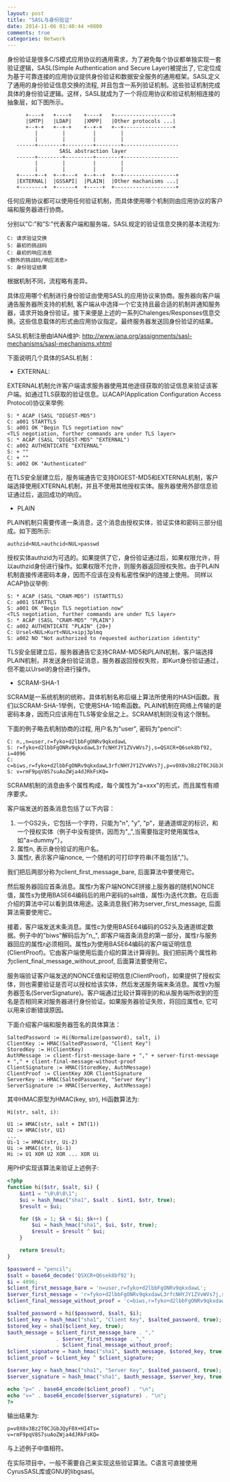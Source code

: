 ```yaml
---
layout: post
title: "SASL与身份验证"
date: 2014-11-06 01:40:44 +0800
comments: true
categories: Network
---
```


身份验证是很多C/S模式应用协议的通用需求，为了避免每个协议都单独实现一套验证逻辑，SASL(Simple Authentication and Secure Layer)被提出了, 它定位成为基于可靠连接的应用协议提供身份验证和数据安全服务的通用框架。SASL定义了通用的身份验证信息交换的流程, 并且包含一系列验证机制。这些验证机制完成具体的身份验证逻辑。这样，SASL就成为了一个将应用协议和验证机制相连接的抽象层，如下图所示。
```
      +----+   +----+    +----+   +-------------------+
      |SMTP|   |LDAP|    |XMPP|   |Other protocols ...|
      +--+-+   +--+-+    +--+-+   +--+----------------+
         |        |         |        |
         |        |         |        |
   ------+--------+---------+--------+------------------
                 SASL abstraction layer
   ------+--------+---------+--------+------------------
         |        |         |        |
         |        |         |        |
   +-----+--+  +--+---+  +--+--+  +--+-----------------+
   |EXTERNAL|  |GSSAPI|  |PLAIN|  |Other machanisms ...|
   +--------+  +------+  +-----+  +--------------------+
```
任何应用协议都可以使用任何验证机制，而具体使用哪个机制则由应用协议的客户端和服务器进行协商。

分别以”C:”和”S:”代表客户端和服务端，SASL规定的验证信息交换的基本流程为:
```
C: 请求验证交换
S: 最初的挑战码
C: 最初的响应消息
<额外的挑战码/响应消息>
S: 身份验证结果
```
根据机制不同，流程略有差异。

具体应用哪个机制进行身份验证由使用SASL的应用协议来协商。服务器向客户端通告服务器所支持的机制, 客户端从中选择一个它支持且最合适的机制并通知服务器，请求开始身份验证。接下来便是上述的一系列Chalenges/Responses信息交换。这些信息载体的形式由应用协议指定。最终服务器发送回身份验证的结果。

SASL机制注册由IANA维护:
http://www.iana.org/assignments/sasl-mechanisms/sasl-mechanisms.xhtml


下面说明几个具体的SASL机制：

* EXTERNAL:

EXTERNAL机制允许客户端请求服务器使用其他途径获取的验证信息来验证该客户端。如通过TLS获取的验证信息。以ACAP(Application Configuration Access Protocol)协议来举例:
```
S: * ACAP (SASL "DIGEST-MD5")
C: a001 STARTTLS
S: a001 OK "Begin TLS negotiation now"
<TLS negotiation, further commands are under TLS layer>
S: * ACAP (SASL "DIGEST-MD5" "EXTERNAL")
C: a002 AUTHENTICATE "EXTERNAL"
S: + ""
C: + ""
S: a002 OK "Authenticated"
```

在TLS安全层建立后，服务端通告它支持DIGEST-MD5和EXTERNAL机制，客户端选择使用EXTERNAL机制，并且不使用其他授权实体。服务器使用外部信息验证通过后，返回成功的响应。

* PLAIN

PLAIN机制只需要传递一条消息，这个消息由授权实体，验证实体和密码三部分组成。如下图所示:
```
authzid<NUL>authcid<NUL>passwd
```
授权实体authzid为可选的。如果提供了它，身份验证通过后，如果权限允许，将以authzid身份进行操作。如果权限不允许，则服务器返回授权失败。由于PLAIN机制直接传递密码本身，因而不应该在没有私密性保护的连接上使用。
同样以ACAP协议举例:
```
S: * ACAP (SASL "CRAM-MD5") (STARTTLS)
C: a001 STARTTLS
S: a001 OK "Begin TLS negotiation now"
<TLS negotiation, further commands are under TLS layer>
S: * ACAP (SASL "CRAM-MD5" "PLAIN")
C: a002 AUTHENTICATE "PLAIN" {20+}
C: Ursel<NUL>Kurt<NUL>xipj3plmq
S: a002 NO "Not authorized to requested authorization identity"
```
TLS安全层建立后，服务器通告它支持CRAM-MD5和PLAIN机制，客户端选择PLAIN机制，并发送身份验证消息，服务器返回授权失败，即Kurt身份验证通过，但不能以Ursel的身份进行操作。

* SCRAM-SHA-1

SCRAM是一系统机制的统称，具体机制名称后缀上算法所使用的HASH函数。我们以SCRAM-SHA-1举例，它使用SHA-1哈希函数。PLAIN机制在网络上传输的是密码本身，因而只应该用在TLS等安全层之上。SCRAM机制则没有这个限制。

下面的例子略去机制协商的过程, 用户名为"user", 密码为"pencil":

```
C: n,,n=user,r=fyko+d2lbbFgONRv9qkxdawL
S: r=fyko+d2lbbFgONRv9qkxdawL3rfcNHYJY1ZVvWVs7j,s=QSXCR+Q6sek8bf92, i=4096
C: c=biws,r=fyko+d2lbbFgONRv9qkxdawL3rfcNHYJY1ZVvWVs7j,p=v0X8v3Bz2T0CJGbJQyF0X+HI4Ts=
S: v=rmF9pqV8S7suAoZWja4dJRkFsKQ=
```

SCRAM机制的消息由多个属性构成，每个属性为"a=xxx"的形式，而且属性有顺序要求。

客户端发送的首条消息包括了以下内容：

1. 一个GS2头，它包括一个字符，只能为"n", "y", "p"，是通道绑定的标识，和一个授权实体（例子中没有提供，因而为",,",当需要指定时使用属性a, 如"a=dummy"）。
2. 属性n, 表示身份验证的用户名。
3. 属性r, 表示客户端nonce, 一个随机的可打印字符串(不能包括",")。

我们把后两部分称为client_first_message_bare, 后面算法中要使用它。

然后服务器回应首条消息。属性r为客户端NONCE拼接上服务器的随机NONCE值，属性s为使用BASE64编码后的用户密码的salt值，属性i为迭代次数。在后面介绍的算法中可以看到具体用途。这条消息我们称为server_first_message, 后面算法需要使用它。

接着，客户端发送末条消息。属性c为使用BASE64编码的GS2头及通道绑定数据。例子中的"biws"解码后为"n,,", 即客户端首条消息的第一部分，属性r与服务器回应的属性r必须相同。属性p为使用BASE64编码的客户端证明信息(ClientProof)。它由客户端使用后面介绍的算法计算得到。我们把前两个属性称为client_final_message_without_proof, 后面算法要使用它。

服务端验证客户端发送的NONCE值和证明信息(ClientProof)，如果提供了授权实体，则也需要验证是否可以授权给该实体，然后发送服务端末条消息。属性v为服务器签名(ServerSignature)。客户端通过比较计算得到的和从服务端所收到的签名是否相同来对服务器进行身份验证。如果服务器验证失败，将回应属性e, 它可以用来诊断错误原因。

下面介绍客户端和服务器签名的具体算法：
```
SaltedPassword := Hi(Normalize(password), salt, i)
ClientKey := HMAC(SaltedPassword, "Client Key")
StoredKey := H(ClientKey)
AuthMessage := client-first-message-bare + "," + server-first-message + "," + client-final-message-without-proof
ClientSignature := HMAC(StoredKey, AuthMessage)
ClientProof := ClientKey XOR ClientSignature
ServerKey := HMAC(SaltedPassword, "Server Key")
ServerSignature := HMAC(ServerKey, AuthMessage)
```

其中HMAC原型为HMAC(key, str), Hi函数算法为:
```
Hi(str, salt, i):

U1 := HMAC(str, salt + INT(1))
U2 := HMAC(str, U1)
...
Ui-1 := HMAC(str, Ui-2)
Ui := HMAC(str, Ui-1)
Hi := U1 XOR U2 XOR ... XOR Ui
```

用PHP实现该算法来验证上述例子:
```php
<?php
function hi($str, $salt, $i) {
    $int1 = "\0\0\0\1";
    $ui = hash_hmac("sha1", $salt . $int1, $str, true);
    $result = $ui;

    for ($k = 1; $k < $i; $k++) {
        $ui = hash_hmac("sha1", $ui, $str, true);
        $result = $result ^ $ui;
    }

    return $result;
}

$password = "pencil";
$salt = base64_decode('QSXCR+Q6sek8bf92');
$i = 4096;
$client_first_message_bare = 'n=user,r=fyko+d2lbbFgONRv9qkxdawL';
$server_first_message = 'r=fyko+d2lbbFgONRv9qkxdawL3rfcNHYJY1ZVvWVs7j,s=QSXCR+Q6sek8bf92,i=4096';
$client_final_message_without_proof = 'c=biws,r=fyko+d2lbbFgONRv9qkxdawL3rfcNHYJY1ZVvWVs7j';

$salted_password = hi($password, $salt, $i);
$client_key = hash_hmac("sha1", "Client Key", $salted_password, true);
$stored_key = sha1($client_key, true);
$auth_message = $client_first_message_bare . ","
                . $server_first_message . ","
                . $client_final_message_without_proof;
$client_signature = hash_hmac("sha1", $auth_message, $stored_key, true);
$client_proof = $client_key ^ $client_signature;

$server_key = hash_hmac("sha1", "Server Key", $salted_password, true);
$server_signature = hash_hmac("sha1", $auth_message, $server_key, true);

echo "p=" . base64_encode($client_proof) . "\n";
echo "v=" . base64_encode($server_signature) . "\n";
?>
```
输出结果为:
```
p=v0X8v3Bz2T0CJGbJQyF0X+HI4Ts=
v=rmF9pqV8S7suAoZWja4dJRkFsKQ=
```

与上述例子中值相符。

在实际项目中，一般不需要自己来实现这些验证算法。C语言可直接使用CyrusSASL库或GNU的libgsasl。
